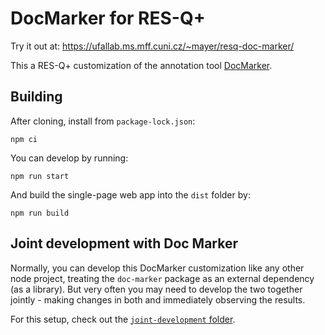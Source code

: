 DocMarker for RES-Q+
====================

Try it out at: https://ufallab.ms.mff.cuni.cz/~mayer/resq-doc-marker/

This a RES-Q+ customization of the annotation tool [DocMarker](https://github.com/Jirka-Mayer/doc-marker).


## Building

After cloning, install from `package-lock.json`:

```
npm ci
```

You can develop by running:

```
npm run start
```

And build the single-page web app into the `dist` folder by:

```
npm run build
```


## Joint development with Doc Marker

Normally, you can develop this DocMarker customization like any other node project, treating the `doc-marker` package as an external dependency (as a library). But very often you may need to develop the two together jointly - making changes in both and immediately observing the results.

For this setup, check out the [`joint-development` folder](./joint-development).
